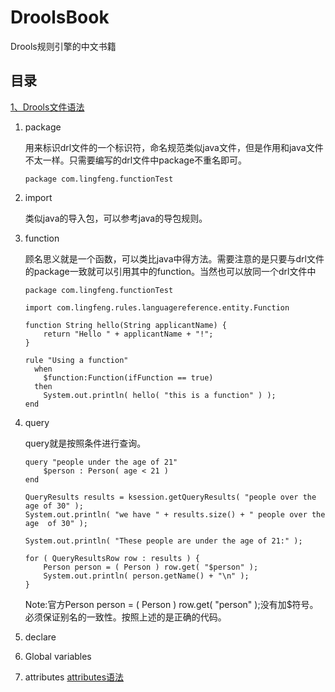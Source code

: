 

# DroolsBook

Drools规则引擎的中文书籍

## 目录

[1、Drools文件语法](Drl文件结构.md)

1. package

   用来标识drl文件的一个标识符，命名规范类似java文件，但是作用和java文件不太一样。只需要编写的drl文件中package不重名即可。

   ```drl
   package com.lingfeng.functionTest
   ```

2. import

   类似java的导入包，可以参考java的导包规则。

3. function

   顾名思义就是一个函数，可以类比java中得方法。需要注意的是只要与drl文件的package一致就可以引用其中的function。当然也可以放同一个drl文件中

   ```drl
   package com.lingfeng.functionTest
   
   import com.lingfeng.rules.languagereference.entity.Function
   
   function String hello(String applicantName) {
       return "Hello " + applicantName + "!";
   }
   
   rule "Using a function"
     when
       $function:Function(ifFunction == true)
     then
       System.out.println( hello( "this is a function" ) );
   end
   ```

4. query

   query就是按照条件进行查询。

   ```drl
   query "people under the age of 21"
       $person : Person( age < 21 )
   end
   
   QueryResults results = ksession.getQueryResults( "people over the age of 30" );
   System.out.println( "we have " + results.size() + " people over the age  of 30" );
   
   System.out.println( "These people are under the age of 21:" );
   
   for ( QueryResultsRow row : results ) {
       Person person = ( Person ) row.get( "$person" );
       System.out.println( person.getName() + "\n" );
   }
   ```

   Note:官方Person person = ( Person ) row.get( "person" );没有加$符号。必须保证别名的一致性。按照上述的是正确的代码。
 
 5. declare
 
 6. Global variables
 
 7. attributes
 [attributes语法](rule_attributes.md)